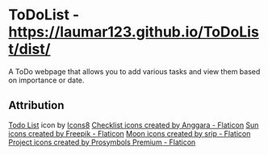 # ToDoList - https://laumar123.github.io/ToDoList/dist/
A ToDo webpage that allows you to add various tasks and view them based on importance or date.

## Attribution
<a target="_blank" href="https://icons8.com/icon/114416/todo-list">Todo List</a> icon by <a target="_blank" href="https://icons8.com">Icons8</a>
<a href="https://www.flaticon.com/free-icons/checklist" title="checklist icons">Checklist icons created by Anggara - Flaticon</a>
<a href="https://www.flaticon.com/free-icons/sun" title="sun icons">Sun icons created by Freepik - Flaticon</a>
<a href="https://www.flaticon.com/free-icons/moon" title="moon icons">Moon icons created by srip - Flaticon</a>
<a href="https://www.flaticon.com/free-icons/project" title="project icons">Project icons created by Prosymbols Premium - Flaticon</a>
